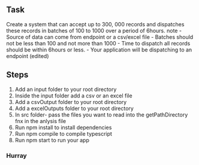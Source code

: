 ## Task

Create a system that can accept up to 300, 000 records and dispatches these records in batches of 100 to 1000
over a period of 6hours.
note - Source of data can come from endpoint or a csv/excel file - Batches should not be less than 100 and not more than 1000 - Time to dispatch all records should be within 6hours or less. - Your application will be dispatching to an endpoint (edited)

## Steps
1. Add an input folder to your root directory
2. Inside the input folder add a csv or an excel file
3. Add a csvOutput folder to your root directory
4. Add a excelOutputs folder to your root directory
5. In src folder- pass the files you want to read into the getPathDirectory fnx in the anlysis file
6. Run npm install to install dependencies
7. Run npm compile to compile typescript
8. Run npm start to run your app

### Hurray